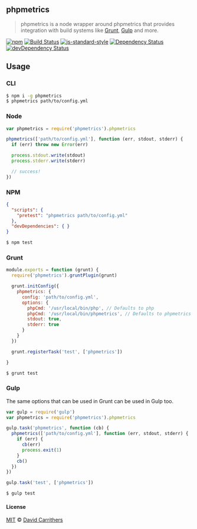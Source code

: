 ## phpmetrics

> phpmetrics is a node wrapper around phpmetrics that provides integration with build systems like
> [Grunt](http://gruntjs.com/), [Gulp](http://gulpjs.com/) and more.

[![npm](http://img.shields.io/npm/v/phplint.svg?style=flat)](https://www.npmjs.com/package/phplint)
[![Build Status](https://travis-ci.org/dcarrith/phpmetrics.svg?branch=master)](https://travis-ci.org/dcarrith/phpmetrics)
[![js-standard-style](https://img.shields.io/badge/code%20style-standard-brightgreen.svg?style=flat)](https://github.com/feross/standard)
[![Dependency Status](https://david-dm.org/wayneashleyberry/phpmetrics/status.svg?style=flat)](https://david-dm.org/wayneashleyberry/phplint#info=dependencies)
[![devDependency Status](https://david-dm.org/wayneashleyberry/phplint/dev-status.svg?style=flat)](https://david-dm.org/wayneashleyberry/phplint#info=devDependencies)

## Usage

### CLI

```sh
$ npm i -g phpmetrics
$ phpmetrics path/to/config.yml
```

### Node

```js
var phpmetrics = require('phpmetrics').phpmetrics

phpmetrics(['path/to/config.yml'], function (err, stdout, stderr) {
  if (err) throw new Error(err)

  process.stdout.write(stdout)
  process.stderr.write(stderr)

  // success!
})
```

### NPM

```json
{
  "scripts": {
    "pretest": "phpmetrics path/to/config.yml"
  },
  "devDependencies": { }
}
```

```sh
$ npm test
```

### Grunt


```js
module.exports = function (grunt) {
  require('phpmetrics').gruntPlugin(grunt)

  grunt.initConfig({
    phpmetrics: {
      config: 'path/to/config.yml',
      options: {
        phpCmd: '/usr/local/bin/php', // Defaults to php
        phpCmd: '/usr/local/bin/phpmetrics', // Defaults to phpmetrics
        stdout: true,
        stderr: true
      }
    }
  })

  grunt.registerTask('test', ['phpmetrics'])

}
```

```sh
$ grunt test
```

### Gulp

The same options that can be used in Grunt can be used in Gulp too.

```js
var gulp = require('gulp')
var phpmetrics = require('phpmetrics').phpmetrics

gulp.task('phpmetrics', function (cb) {
  phpmetrics(['path/to/config.yml'], function (err, stdout, stderr) {
    if (err) {
      cb(err)
      process.exit(1)
    }
    cb()
  })
})

gulp.task('test', ['phpmetrics'])
```

```sh
$ gulp test
```

#### License

[MIT](http://opensource.org/licenses/MIT) © [David Carrithers](https://github.com/dcarrith)
